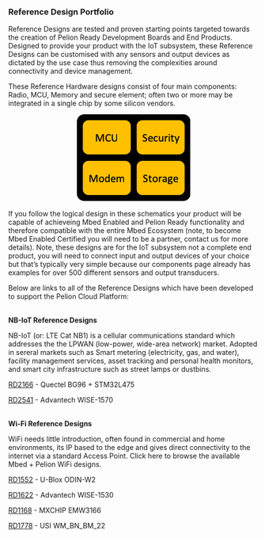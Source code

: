 ### Reference Design Portfolio

Reference Designs are tested and proven starting points targeted towards the creation of Pelion Ready Development Boards and End Products.  Designed to provide your product with the IoT subsystem, these Reference Designs can be customised with any sensors and output devices as dictated by the use case thus removing the complexities around connectivity and device management. 

These Reference Hardware designs consist of four main components: Radio, MCU, Memory and secure element; often two or more may be integrated in a single chip by some silicon vendors.  

<p align="center">
    <img src="https://github.com/ARMmbed/reference-designs/blob/master/images/Components.png">
</p>

If you follow the logical design in these schematics your product will be capable of achieveing Mbed Enabled and Pelion Ready functionality and therefore compatible with the entire Mbed Ecosystem (note, to become Mbed Enabled Certified you will need to be a partner, contact us for more details).  Note, these designs are for the IoT subsystem not a complete end product, you will need to connect input and output devices of your choice but that’s typically very simple because our components page already has examples for over 500 different sensors and output transducers.

Below are links to all of the Reference Designs which have been developed to support the Pelion Cloud Platform:  

\
**NB-IoT Reference Designs**

NB-IoT (or: LTE Cat NB1) is a cellular communications standard which addresses the the LPWAN (low-power, wide-area network) market. Adopted in sereral markets such as Smart metering (electricity, gas, and water), facility management services, asset tracking and personal health monitors, and smart city infrastructure such as street lamps or dustbins.

[RD2166](https://github.com/ARMmbed/reference-design-RD2166) - Quectel BG96 + STM32L475

[RD2541](https://github.com/ARMmbed/reference-design-RD2541) - Advantech WISE-1570

\
**Wi-Fi Reference Designs**

WiFi needs little introduction, often found in commercial and home environments, its IP based to the edge and gives direct connectivity to the internet via a standard Access Point.  Click here to browse the available Mbed + Pelion WiFi designs. 

[RD1552](https://github.com/ARMmbed/reference-design-RD1552) - U-Blox ODIN-W2

[RD1622](https://github.com/ARMmbed/reference-design-RD1622) - Advantech WISE-1530

[RD1168](https://github.com/ARMmbed/reference-design-RD1168) - MXCHIP EMW3166

[RD1778](https://github.com/ARMmbed/reference-design-RD1778) - USI WM_BN_BM_22




